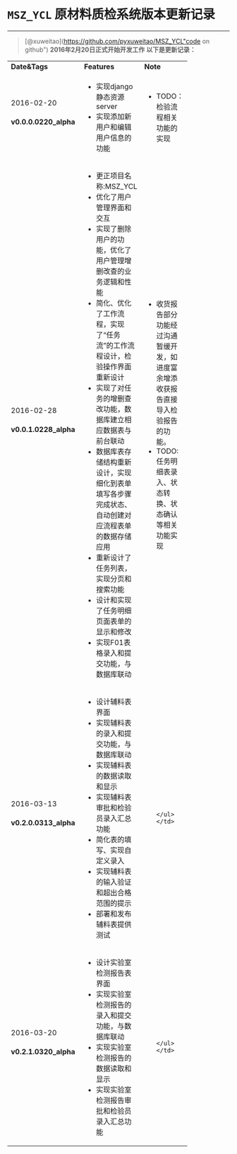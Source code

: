  `MSZ_YCL` 原材料质检系统版本更新记录
========================

------------
>[@xuweitao](https://github.com/pyxuweitao/MSZ_YCL"code on github")
><strong>2016年2月20日正式开始开发工作</strong>
>**以下是更新记录：**
></br>

<table>

<tr>
<td style="width:150px"><strong>Date&Tags</strong></td><td style="width:100px"><strong>Features</strong></td><td style = "width:80px"><strong>Note</strong></td>
</tr>
<tr>
<td>2016-02-20<h4>v0.0.0.0220_alpha</h4>
</td>
<td> 
<ul>
<li>实现django静态资源server</li>
<li>实现添加新用户和编辑用户信息的功能</li>
</td>
<td>
<ul>
<li>TODO：检验流程相关功能的实现</li>
</ul>
</td>
</tr>


<tr>
<td>2016-02-28<h4>v0.0.1.0228_alpha</h4>
</td>
<td> 
<ul>
<li>更正项目名称:MSZ_YCL</li>
<li>优化了用户管理界面和交互</li>
<li>实现了删除用户的功能，优化了用户管理增删改查的业务逻辑和性能</li>
<li>简化、优化了工作流程，实现了“任务流”的工作流程设计，检验操作界面重新设计</li>
<li>实现了对任务的增删查改功能，数据库建立相应数据表与前台联动</li>
<li>数据库表存储结构重新设计，实现细化到表单填写各步骤完成状态、自动创建对应流程表单的数据存储应用</li>
<li>重新设计了任务列表，实现分页和搜索功能</li>
<li>设计和实现了任务明细页面表单的显示和修改</li>
<li>实现F01表格录入和提交功能，与数据库联动</li>

</td>
<td>
<ul>
<li>收货报告部分功能经过沟通暂缓开发，如进度富余增添收获报告直接导入检验报告的功能。</li>
<li>TODO:任务明细表录入、状态转换、状态确认等相关功能实现</li>
</ul>
</td>
</tr>

<tr>
	<td>2016-03-13<h4>v0.2.0.0313_alpha</h4>
	</td>
	<td> 
	<ul>
	<li>设计辅料表界面</li>
	<li>实现辅料表的录入和提交功能，与数据库联动</li>
	<li>实现辅料表的数据读取和显示</li>
	<li>实现辅料表审批和检验员录入汇总功能</li>
	<li>简化表的填写、实现自定义录入</li>
	<li>实现辅料表的输入验证和超出合格范围的提示</li>
	<li>部署和发布辅料表提供测试</li>
	</td>
	<td>
	<ul>
	
	</ul>
	</td>
</tr>

<tr>
	<td>2016-03-20<h4>v0.2.1.0320_alpha</h4>
	</td>
	<td> 
	<ul>
	<li>设计实验室检测报告表界面</li>
	<li>实现实验室检测报告的录入和提交功能，与数据库联动</li>
	<li>实现实验室检测报告的数据读取和显示</li>
	<li>实现实验室检测报告审批和检验员录入汇总功能</li>
	</td>
	<td>
	<ul>
	
	</ul>
	</td>
</tr>

</table>
